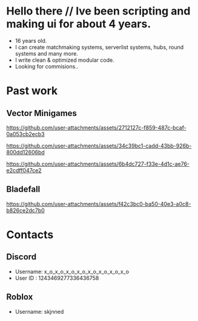 # Hello there // Ive been scripting and making ui for about 4 years.

- 16 years old.
- I can create matchmaking systems, serverlist systems, hubs, round systems and many more.
- I write clean & optimized modular code.
- Looking for commisions..

# Past work

## Vector Minigames

https://github.com/user-attachments/assets/2712127c-f859-487c-bcaf-0a053cb2ecb3

https://github.com/user-attachments/assets/34c39bc1-cadd-43bb-926b-800dd12606bd

https://github.com/user-attachments/assets/6b4dc727-f33e-4d1c-ae76-e2cdff047ce2

## Bladefall

https://github.com/user-attachments/assets/f42c3bc0-ba50-40e3-a0c8-b826ce2dc7b0

# Contacts

## Discord

- Username: x_o_x_o_x_o_x_o_x_o_x_o_x_o_x_o
- User ID : 1243469277336436758

## Roblox

- Username: skjnned
